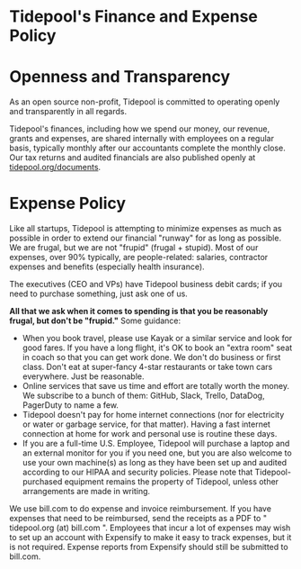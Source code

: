 # Tidepool's Finance and Expense Policy

# Openness and Transparency

As an open source non-profit, Tidepool is committed to operating openly and transparently in all regards. 

Tidepool's finances, including how we spend our money, our revenue, grants and expenses, are shared internally with employees on a regular basis, typically monthly after our accountants complete the monthly close. Our tax returns and audited financials are also published openly at [tidepool.org/documents](https://tidepool.org/documents).

# Expense Policy

Like all startups, Tidepool is attempting to minimize expenses as much as possible in order to extend our financial "runway" for as long as possible. We are frugal, but we are not "frupid" (frugal + stupid). Most of our expenses, over 90% typically, are people-related: salaries, contractor expenses and benefits (especially health insurance).

The executives (CEO and VPs) have Tidepool business debit cards; if you need to purchase something, just ask one of us.

**All that we ask when it comes to spending is that you be reasonably frugal, but don't be "frupid."** Some guidance:
* When you book travel, please use Kayak or a similar service and look for good fares. If you have a long flight, it's OK to book an "extra room" seat in coach so that you can get work done. We don't do business or first class. Don't eat at super-fancy 4-star restaurants or take town cars everywhere. Just be reasonable.
* Online services that save us time and effort are totally worth the money. We subscribe to a bunch of them: GitHub, Slack, Trello, DataDog, PagerDuty to name a few.
* Tidepool doesn't pay for home internet connections (nor for electricity or water or garbage service, for that matter). Having a fast internet connection at home for work and personal use is routine these days.
* If you are a full-time U.S. Employee, Tidepool will purchase a laptop and an external monitor for you if you need one, but you are also welcome to use your own machine(s) as long as they have been set up and audited according to our HIPAA and security policies. Please note that Tidepool-purchased equipment remains the property of Tidepool, unless other arrangements are made in writing.

We use bill.com to do expense and invoice reimbursement. If you have expenses that need to be reimbursed, send the receipts as a PDF to " tidepool.org (at) bill.com ". Employees that incur a lot of expenses may wish to set up an account with Expensify to make it easy to track expenses, but it is not required. Expense reports from Expensify should still be submitted to bill.com.

